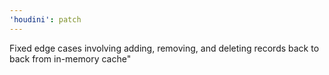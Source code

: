 ```yaml
---
'houdini': patch
---
```


Fixed edge cases involving adding, removing, and deleting records back to back from in-memory cache"
